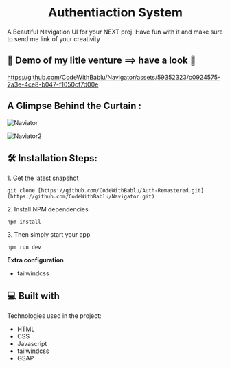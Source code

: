 <h1 id="title" align="center">Authentiaction System</h1>

<p id="description">A Beautiful Navigation UI for your NEXT proj. Have fun with it and make sure to send me link of your creativity</p>

<h2>🚀 Demo of my litle venture ==> have a look 🧐 </h2>


https://github.com/CodeWithBablu/Navigator/assets/59352323/c0924575-2a3e-4ce8-b047-f1050cf7d00e


<h2>A Glimpse Behind the Curtain :</h2>

![Naviator](https://github.com/CodeWithBablu/Navigator/assets/59352323/bb794614-a59e-4f62-9fcc-92be35c6c6a3)

![Naviator2](https://github.com/CodeWithBablu/Navigator/assets/59352323/976bf2f4-3c78-4750-964c-af5ecdcac71b)


<h2>🛠️ Installation Steps:</h2>

<p>1. Get the latest snapshot</p>

```
git clone [https://github.com/CodeWithBablu/Auth-Remastered.git](https://github.com/CodeWithBablu/Navigator.git)
```

<p>2. Install NPM dependencies</p>

```
npm install
```

<p>3. Then simply start your app</p>

```
npm run dev
```

**Extra configuration**
  -  tailwindcss

<h2>💻 Built with</h2>

Technologies used in the project:

- HTML
- CSS
- Javascript
- tailwindcss
- GSAP
